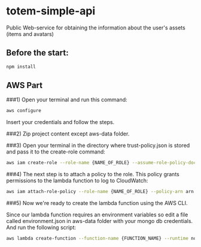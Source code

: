 # totem-simple-api
Public Web-service for obtaining the information about the user's assets (items and avatars)


## Before the start:

```bash
npm install
```

## AWS Part

###1) Open your terminal and run this command:

```bash
aws configure
```

Insert your credentials and follow the steps.

###2) Zip project content except aws-data folder.

###3) Open your terminal in the directory where trust-policy.json is stored and pass it to the create-role command:

```bash
aws iam create-role --role-name {NAME_OF_ROLE} --assume-role-policy-document file://aws-data/trust-policy.json
```

###4) The next step is to attach a policy to the role. This policy grants permissions to the lambda function to log to CloudWatch:


```bash
aws iam attach-role-policy --role-name {NAME_OF_ROLE} --policy-arn arn:aws:iam::aws:policy/service-role/AWSLambdaBasicExecutionRole
```

###5) Now we're ready to create the lambda function using the AWS CLI.

Since our lambda function requires an environment variables so edit a file called environment.json in aws-data folder with your mongo db credentials. And run the following script:

```bash
aws lambda create-function --function-name {FUNCTION_NAME} --runtime nodejs14.x --zip-file fileb://{NAME_OF_ARCHIVE}.zip --handler index.handler --environment file://aws-data/environment.json --role "arn:aws:iam::{YOUR_ACCOUNT_NUMBER}:role/{NAME_OF_ROLE}"
```
